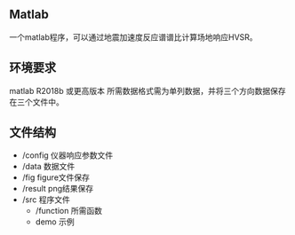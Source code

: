 ## Matlab
一个matlab程序，可以通过地震加速度反应谱谱比计算场地响应HVSR。
## 环境要求
matlab R2018b 或更高版本
所需数据格式需为单列数据，并将三个方向数据保存在三个文件中。
## 文件结构
- /config  仪器响应参数文件
- /data 数据文件
- /fig figure文件保存
- /result png结果保存
- /src 程序文件
	- /function 所需函数
	- demo 示例

 